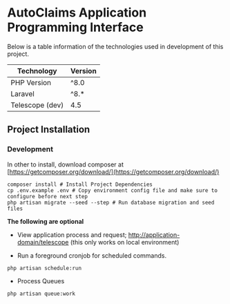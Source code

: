 # AutoClaims Application Programming Interface

Below is a table information of the technologies used in development of this project.

| Technology | Version |
------------- | --------------
| PHP Version | ^8.0 |
| Laravel | ^8.* |
| Telescope (dev) | 4.5 |

## Project Installation
### Development

In other to install, download composer at [https://getcomposer.org/download/](https://getcomposer.org/download/)

```shell
composer install # Install Project Dependencies
cp .env.example .env # Copy environment config file and make sure to configure before next step
php artisan migrate --seed --step # Run database migration and seed files
```

**The following are optional**

- View application process and request; [http://application-domain/telescope](http://application-domain/telescope) (this only works on local environment)

- Run a foreground cronjob for scheduled commands.
```shell
php artisan schedule:run
```

- Process Queues
```shell
php artisan queue:work
```
